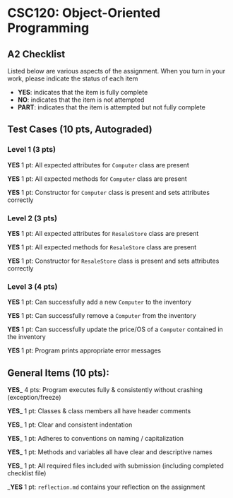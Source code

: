 # CSC120: Object-Oriented Programming
## A2 Checklist

Listed below are various aspects of the assignment.  When you turn in your work, please indicate the status of each item

- **YES**: indicates that the item is fully complete
- **NO**: indicates that the item is not attempted
- **PART**: indicates that the item is attempted but not fully complete

## Test Cases (10 pts, Autograded)

### Level 1 (3 pts)

__**YES**__ 1 pt: All expected attributes for `Computer` class are present

__**YES**__ 1 pt: All expected methods for `Computer` class are present

__**YES**__ 1 pt: Constructor for `Computer` class is present and sets attributes correctly

### Level 2 (3 pts)

__**YES**__ 1 pt: All expected attributes for `ResaleStore` class are present

__**YES**__ 1 pt: All expected methods for `ResaleStore` class are present

__**YES**__ 1 pt: Constructor for `ResaleStore` class is present and sets attributes correctly

### Level 3 (4 pts)

__**YES**__ 1 pt: Can successfully add a new `Computer` to the inventory

__**YES**__ 1 pt: Can successfully remove a `Computer` from the inventory

__**YES**__ 1 pt: Can successfully update the price/OS of a `Computer` contained in the inventory

__**YES**__ 1 pt: Program prints appropriate error messages

## General Items (10 pts):

__**YES**___ 4 pts: Program executes fully & consistently without crashing (exception/freeze)

__**YES**___ 1 pt: Classes & class members all have header comments

__**YES**___ 1 pt: Clear and consistent indentation

__**YES**___ 1 pt: Adheres to conventions on naming / capitalization

__**YES**___ 1 pt: Methods and variables all have clear and descriptive names

__**YES**___ 1 pt: All required files included with submission (including completed checklist file)

___**YES**__ 1 pt: `reflection.md` contains your reflection on the assignment
